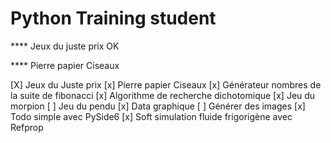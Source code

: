 # Python Training student


**** Jeux du juste prix
  OK

**** Pierre papier Ciseaux



[X] Jeux du Juste prix
[x] Pierre papier Ciseaux
[x] Générateur nombres de la suite de fibonacci
[x] Algorithme de recherche dichotomique
[x] Jeu du morpion
[ ] Jeu du pendu
[x] Data graphique
[ ] Générer des images
[x] Todo simple avec PySide6
[x] Soft simulation fluide frigorigène avec Refprop
